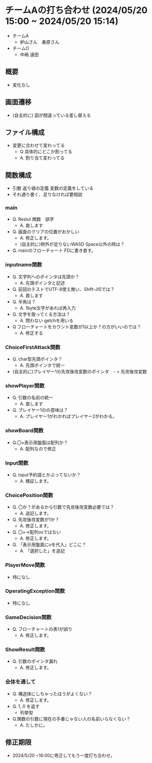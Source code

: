 # チームAの打ち合わせ (2024/05/20 15:00 ~ 2024/05/20 15:14)
 - チームA
   - 枦山さん　桑原さん
 - チームO
   - 中嶋 遠田

## 概要
 - 変化なし

## 画面遷移
 - (自主的に) 図が間違っている差し替える

## ファイル構成
- 変更に合わせて変わってる
  - Q 具体的にどこか割ってる
  - A. 割り当て変わってる

## 関数構成
  - 引数 返り値の定義 変数の定義をしている
  - それ通り書く、足りなければ要相談
  
  ### main
  - Q. Reslut 関数　誤字
    - A. 直します
  - Q. 画面のクリアの位置がおかしい
    - A. 修正します。
    - (自主的に)例外が足りないWASD Space以外の時は？
  - Q. mainのフローチャート FDに書き直す。
  
  ### inputname関数 
  - Q. 文字列へのポインタは先頭か？
    - A. 先頭ポインタと記述
  - Q. 前回のテストでUTF-8使え無い、Shift-JISでは？
    - A. 直します
  - Q. 半角は？
    - A. 1byte文字があれば再入力
  - Q. 文字を取ってくる方法は？
    - A. 問わない getchを用いる
  - Q フローチャートをカウント変数が1以上か？の方がいいのでは？
    - A. 修正する
  
  ### ChoiceFirstAttack関数
  - Q. char型先頭ポインタ？
    - A. 先頭ポインタで統一
  - (自主的に)プレイヤー1の先攻後攻変数のポインタ　- > 先攻後攻変数
  
  ### showPlayer関数
  - Q. 引数の名前の統一
    - A. 直します
  - Q. プレイヤー1のの意味は？
    - A. プレイヤー1がわかればプレイヤー2がわかる。
  
  ### showBoard関数
   - Q.〇×表示用盤面は配列か？
     - A. 配列なので修正
  
  ### Input関数
   - Q. input予約語とかぶってないか？ 
     - A. 検証します。
  
  ### ChoicePosition関数
   - Q. 〇か？があるから引数で先攻後攻変数必要では？
     - A. 追記します。
   - Q. 先攻後攻変数が1か？
     - A. 修正します。
   - Q. 〇×->配列oxではない
     - A. 修正します。
   - Q. 「表示用盤面にoを代入」どこに？
     - A. 「選択した」を追記
  
  ### PlayerMove関数
   - 特になし
  
  ### OperatingException関数
  - 特になし
  
  ### GameDecision関数
  - Q. フローチャートの表1が誤り
    - A. 修正します。
  
  ### ShowResult関数
  - Q. 引数のポインタ漏れ
    - A. 修正します。
 
 ### 全体を通して
  - Q. 構造体にしちゃったほうがよくない？
    - A. 修正します。
  - Q. 1, 0 を返す
    - 列挙型
  - Q.関数の引数に現在の手番じゃない人の名前いらなくない？
    - A. たしかに。

## 修正期限
 - 2024/5/20 ~16:00に修正してもう一度打ち合わせ。